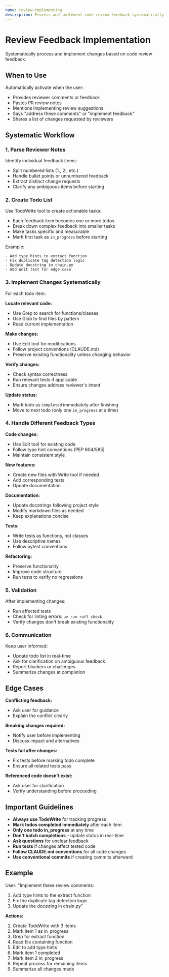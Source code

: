 ```yaml
---
name: review-implementing
description: Process and implement code review feedback systematically. Use when user provides reviewer comments, PR feedback, code review notes, or asks to implement suggestions from reviews. Activates on phrases like "implement this feedback", "address review comments", or when user pastes reviewer notes.
---
```


# Review Feedback Implementation

Systematically process and implement changes based on code review feedback.

## When to Use

Automatically activate when the user:
- Provides reviewer comments or feedback
- Pastes PR review notes
- Mentions implementing review suggestions
- Says "address these comments" or "implement feedback"
- Shares a list of changes requested by reviewers

## Systematic Workflow

### 1. Parse Reviewer Notes

Identify individual feedback items:
- Split numbered lists (1., 2., etc.)
- Handle bullet points or unnumbered feedback
- Extract distinct change requests
- Clarify any ambiguous items before starting

### 2. Create Todo List

Use TodoWrite tool to create actionable tasks:
- Each feedback item becomes one or more todos
- Break down complex feedback into smaller tasks
- Make tasks specific and measurable
- Mark first task as `in_progress` before starting

Example:
```
- Add type hints to extract function
- Fix duplicate tag detection logic
- Update docstring in chain.py
- Add unit test for edge case
```

### 3. Implement Changes Systematically

For each todo item:

**Locate relevant code:**
- Use Grep to search for functions/classes
- Use Glob to find files by pattern
- Read current implementation

**Make changes:**
- Use Edit tool for modifications
- Follow project conventions (CLAUDE.md)
- Preserve existing functionality unless changing behavior

**Verify changes:**
- Check syntax correctness
- Run relevant tests if applicable
- Ensure changes address reviewer's intent

**Update status:**
- Mark todo as `completed` immediately after finishing
- Move to next todo (only one `in_progress` at a time)

### 4. Handle Different Feedback Types

**Code changes:**
- Use Edit tool for existing code
- Follow type hint conventions (PEP 604/585)
- Maintain consistent style

**New features:**
- Create new files with Write tool if needed
- Add corresponding tests
- Update documentation

**Documentation:**
- Update docstrings following project style
- Modify markdown files as needed
- Keep explanations concise

**Tests:**
- Write tests as functions, not classes
- Use descriptive names
- Follow pytest conventions

**Refactoring:**
- Preserve functionality
- Improve code structure
- Run tests to verify no regressions

### 5. Validation

After implementing changes:
- Run affected tests
- Check for linting errors: `uv run ruff check`
- Verify changes don't break existing functionality

### 6. Communication

Keep user informed:
- Update todo list in real-time
- Ask for clarification on ambiguous feedback
- Report blockers or challenges
- Summarize changes at completion

## Edge Cases

**Conflicting feedback:**
- Ask user for guidance
- Explain the conflict clearly

**Breaking changes required:**
- Notify user before implementing
- Discuss impact and alternatives

**Tests fail after changes:**
- Fix tests before marking todo complete
- Ensure all related tests pass

**Referenced code doesn't exist:**
- Ask user for clarification
- Verify understanding before proceeding

## Important Guidelines

- **Always use TodoWrite** for tracking progress
- **Mark todos completed immediately** after each item
- **Only one todo in_progress** at any time
- **Don't batch completions** - update status in real-time
- **Ask questions** for unclear feedback
- **Run tests** if changes affect tested code
- **Follow CLAUDE.md conventions** for all code changes
- **Use conventional commits** if creating commits afterward

## Example

User: "Implement these review comments:
1. Add type hints to the extract function
2. Fix the duplicate tag detection logic
3. Update the docstring in chain.py"

**Actions:**
1. Create TodoWrite with 3 items
2. Mark item 1 as in_progress
3. Grep for extract function
4. Read file containing function
5. Edit to add type hints
6. Mark item 1 completed
7. Mark item 2 in_progress
8. Repeat process for remaining items
9. Summarize all changes made
